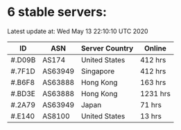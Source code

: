 # 6 stable servers:

Latest update at: Wed May 13 22:10:10 UTC 2020

| ID | ASN | Server Country | Online |
| -- | --- | -------------- | ------ |
| #.D09B | AS174 | United States | 412 hrs |
| #.7F1D | AS63949 | Singapore | 412 hrs |
| #.B6F8 | AS63888 | Hong Kong | 163 hrs |
| #.BD3E | AS63888 | Hong Kong | 1231 hrs |
| #.2A79 | AS63949 | Japan | 71 hrs |
| #.E140 | AS8100 | United States | 13 hrs |

